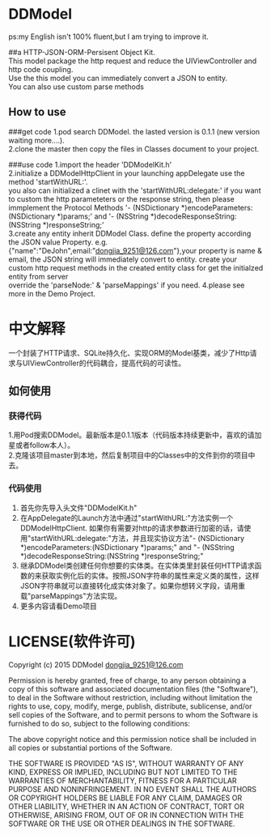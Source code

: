 # DDModel
ps:my English isn't 100% fluent,but I am trying to improve it.

##a HTTP-JSON-ORM-Persisent Object Kit.  
This model package the http request and reduce the UIViewController and http code coupling.  
Use the this model you can immediately convert a JSON to entity.  
You can also use custom parse methods 

How to use
----
###get code
1.pod search DDModel.  the lasted version is 0.1.1 (new version waiting more....).  
2.clone the master then copy the files in Classes document to your project.  

###use code
1.import the header 'DDModelKit.h'  
2.initialize a DDModelHttpClient in your launching appDelegate use the method 'startWithURL:'.   
you also can initialized a clinet with the 'startWithURL:delegate:' if you want to custom the http parameteters or the response string, then please immplement the Protocol Methods '- (NSDictionary *)encodeParameters:(NSDictionary *)params;' and '- (NSString *)decodeResponseString:(NSString *)responseString;'  
3.create any entity inherit DDModel Class.
  define the property according the JSON value Property. e.g. {"name":"DeJohn",email:"dongjia_9251@126.com"},your property is name & email, the JSON string will immediately convert to entity.
  create your custom http request methods in the created entity class for get the initialzed entity from server  
  override the 'parseNode:' & 'parseMappings' if you need.
4.please see more in the Demo Project.

中文解释
====
一个封装了HTTP请求、SQLite持久化、实现ORM的Model基类，减少了Http请求与UIViewController的代码耦合，提高代码的可读性。

如何使用
----
### 获得代码
1.用Pod搜索DDModel。最新版本是0.1.1版本（代码版本持续更新中，喜欢的请加星或者follow本人）。  
2.克隆该项目master到本地，然后复制项目中的Classes中的文件到你的项目中去。 

### 代码使用
1. 首先你先导入头文件"DDModelKit.h"  
2. 在AppDelegate的Launch方法中通过"startWithURL:"方法实例一个DDModelHttpClient. 如果你有需要对http的请求参数进行加密的话，请使用"startWithURL:delegate:"方法，并且现实协议方法"- (NSDictionary *)encodeParameters:(NSDictionary *)params;" and "- (NSString *)decodeResponseString:(NSString *)responseString;"
3. 继承DDModel类创建任何你想要的实体类。在实体类里封装任何HTTP请求函数的来获取实例化后的实体。按照JSON字符串的属性来定义类的属性，这样JSON字符串就可以直接转化成实体对象了。如果你想转义字段，请用重载"parseMappings"方法实现。
4. 更多内容请看Demo项目

LICENSE(软件许可)
====

Copyright (c) 2015 DDModel <dongjia_9251@126.com>

Permission is hereby granted, free of charge, to any person obtaining a copy
of this software and associated documentation files (the "Software"), to deal
in the Software without restriction, including without limitation the rights
to use, copy, modify, merge, publish, distribute, sublicense, and/or sell
copies of the Software, and to permit persons to whom the Software is
furnished to do so, subject to the following conditions:

The above copyright notice and this permission notice shall be included in
all copies or substantial portions of the Software.

THE SOFTWARE IS PROVIDED "AS IS", WITHOUT WARRANTY OF ANY KIND, EXPRESS OR
IMPLIED, INCLUDING BUT NOT LIMITED TO THE WARRANTIES OF MERCHANTABILITY,
FITNESS FOR A PARTICULAR PURPOSE AND NONINFRINGEMENT. IN NO EVENT SHALL THE
AUTHORS OR COPYRIGHT HOLDERS BE LIABLE FOR ANY CLAIM, DAMAGES OR OTHER
LIABILITY, WHETHER IN AN ACTION OF CONTRACT, TORT OR OTHERWISE, ARISING FROM,
OUT OF OR IN CONNECTION WITH THE SOFTWARE OR THE USE OR OTHER DEALINGS IN
THE SOFTWARE.
